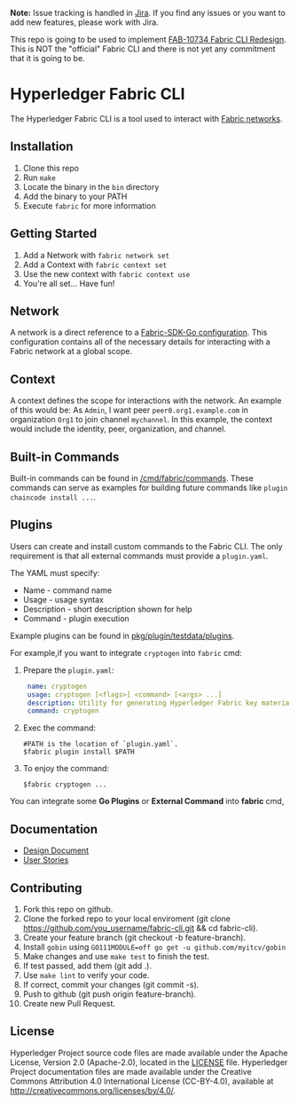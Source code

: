 [//]: # (SPDX-License-Identifier: CC-BY-4.0)

**Note:** Issue tracking is handled in [Jira](https://jira.hyperledger.org/secure/Dashboard.jspa).
If you find any issues or you want to add new features, please work with Jira.

This repo is going to be used to implement [FAB-10734 Fabric CLI Redesign](https://jira.hyperledger.org/browse/FAB-10734).
This is NOT the "official" Fabric CLI and there is not yet any commitment that it is going to be.

# Hyperledger Fabric CLI

The Hyperledger Fabric CLI is a tool used to interact with [Fabric networks](https://hyperledger-fabric.readthedocs.io/en/latest/).  

## Installation

1. Clone this repo
2. Run `make`
3. Locate the binary in the `bin` directory
4. Add the binary to your PATH
5. Execute `fabric` for more information

## Getting Started

1. Add a Network with `fabric network set`
2. Add a Context with  `fabric context set`
3. Use the new context with `fabric context use`
4. You're all set... Have fun!

## Network

A network is a direct reference to a [Fabric-SDK-Go configuration](https://github.com/hyperledger/fabric-sdk-go/blob/master/pkg/core/config/testdata/config_test.yaml).  This configuration contains all of the necessary details for interacting with a Fabric network at a global scope.

## Context

A context defines the scope for interactions with the network.  An example of this would be: As `Admin`, I want peer `peer0.org1.example.com` in organization `Org1` to join channel `mychannel`.  In this example, the context would include the identity, peer, organization, and channel.

## Built-in Commands

Built-in commands can be found in [/cmd/fabric/commands](/cmd/fabric/commands).  These commands can serve as examples for building future commands like `plugin chaincode install ...`.

## Plugins

Users can create and install custom commands to the Fabric CLI.  The only requirement is that all external commands must provide a `plugin.yaml`.

The YAML must specify:
* Name - command name
* Usage - usage syntax
* Description - short description shown for help
* Command - plugin execution

Example plugins can be found in [pkg/plugin/testdata/plugins](pkg/plugin/testdata/plugins).

For example,if you want to integrate `cryptogen` into `fabric` cmd:

1. Prepare the `plugin.yaml`:
   ```yaml
    name: cryptogen
    usage: cryptogen [<flags>] <command> [<args> ...]
    description: Utility for generating Hyperledger Fabric key material
    command: cryptogen
    ```
2. Exec the command: 
    ```shell script
    #PATH is the location of `plugin.yaml`.
    $fabric plugin install $PATH
    ```
3. To enjoy the command:
    ```
   $fabric cryptogen ...
   ```
You can integrate some **Go Plugins** or **External Command** into **fabric** cmd, 

## Documentation
* [Design Document](https://docs.google.com/document/d/1zIQrS4TRgQEx1z9-wwtO8tYOGRyWdUoTdfk49GFx1wY/edit?usp=sharing)
* [User Stories](https://docs.google.com/document/d/1dxOeM85PgrMNQUJMxB2kwhDthyWnzDxdPvjlwk7x4-w/edit?usp=sharing)

## Contributing
1. Fork this repo on github.
2. Clone the forked repo to your local enviroment (git clone https://github.com/you_username/fabric-cli.git && cd fabric-cli).
3. Create your feature branch (git checkout -b feature-branch).
4. Install `gobin` using `GO111MODULE=off go get -u github.com/myitcv/gobin`
5. Make changes and use `make test` to finish the test.
6. If test passed, add them (git add .).
7. Use `make lint` to verify your code.
8. If correct, commit your changes (git commit -s).
9. Push to github (git push origin feature-branch).
10. Create new Pull Request.

## License <a name="license"></a>

Hyperledger Project source code files are made available under the Apache
License, Version 2.0 (Apache-2.0), located in the [LICENSE](LICENSE) file.
Hyperledger Project documentation files are made available under the Creative
Commons Attribution 4.0 International License (CC-BY-4.0), available at http://creativecommons.org/licenses/by/4.0/.
